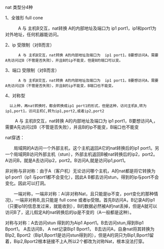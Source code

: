nat 类型分4种   

1、全锥形 full cone   

　　　A 与 主机B交互，nat转换 A的内部地址及端口为  ip1 port1，ip1和port1为对外地址，任何机器能访问。

2、ip 受限制（对B而言）    

          A 与 主机B交互，nat转换 A的内部地址及端口为  ip1 port1，B要想访问A，需要A先访问过B（不管是否失败），并且B的ip不能变，但是B的端口可以变。    

3、端口 受限制（对B而言）    

          A 与 主机B交互，nat转换 A的内部地址及端口为  ip1 port1，B要想访问A，需要A先访问过B（不管是否失败），并且B的ip不能变，B端口也不能变。    

4、对称型   

      以上种，再nat转换时，都会转换成ip1 port1的形式，但是这种，访问主机B,转为ip1,port1，访问主机C,转为ip1,port2,或者ip2,port2    

 　　  A 与 主机B交互，nat转换 A的内部地址及端口为  ip1 port1，B要想访问A,，需要A先访问过B（不管是否失败），并且B的ip不能变，B端口也不能变   

nat穿透：    

　　局域网的A访问一个外部主机，这个主机返回A它的nat转换后的ip1 port1。另一个局域网B访问外部主机（stun），外部主机返回B被nat转换后的ip2，port2。A访问B，就是A去访问ip2，port2。B访问A,就是访问ip1,port1。

   非对称与非对称：由于A（客户机）无论访问哪个主机，A的nat都是将它转换为ip1 port1（ip1 与port1都不会变化），因此A B都去访问stun，得到的ip与port不会变化。因此可以打洞。   

　　一端对称，一端非对称：A(非对称Nat，且只能是ip不变，port变化的那种情况)，一端非对称B,且只能是 full cone 或者ip受限。首先B访问A，B记录A的ip1（只要ip1的信息发过来，就能收到），B的数据必然被A的nat丢掉，但是A就可以访问B了，这儿假定A的nat转换后的ip是不变的（A一般都是这种）。    

   对称与对称：A去访问stun 得到的为Aip1 Aport1。B去访问stun,得到Bip1 Bport1。 A去访问B， A net记录Bip1 Bport1， B去访问A，自身nat将其转换为BIp2, Bport2（Bip1,Bport1是访问stun得到的），但是A的洞只为Bip1,Bport1留着，Bip2,Bport2根本链接不上A,所以2个都改为对称Nat，根本没法打穿。    

